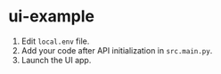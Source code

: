 # ui-example
1. Edit `local.env` file.
2. Add your code after API initialization in `src.main.py`.
3. Launch the UI app.
